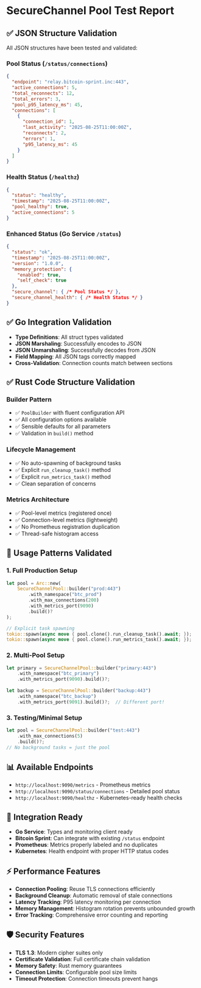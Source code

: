# SecureChannel Pool Test Report

## ✅ JSON Structure Validation

All JSON structures have been tested and validated:

### Pool Status (`/status/connections`)
```json
{
  "endpoint": "relay.bitcoin-sprint.inc:443",
  "active_connections": 5,
  "total_reconnects": 12,
  "total_errors": 3,
  "pool_p95_latency_ms": 45,
  "connections": [
    {
      "connection_id": 1,
      "last_activity": "2025-08-25T11:00:00Z",
      "reconnects": 2,
      "errors": 1,
      "p95_latency_ms": 45
    }
  ]
}
```

### Health Status (`/healthz`)
```json
{
  "status": "healthy",
  "timestamp": "2025-08-25T11:00:00Z",
  "pool_healthy": true,
  "active_connections": 5
}
```

### Enhanced Status (Go Service `/status`)
```json
{
  "status": "ok",
  "timestamp": "2025-08-25T11:00:00Z",
  "version": "1.0.0",
  "memory_protection": {
    "enabled": true,
    "self_check": true
  },
  "secure_channel": { /* Pool Status */ },
  "secure_channel_health": { /* Health Status */ }
}
```

## ✅ Go Integration Validation

- **Type Definitions**: All struct types validated
- **JSON Marshaling**: Successfully encodes to JSON
- **JSON Unmarshaling**: Successfully decodes from JSON
- **Field Mapping**: All JSON tags correctly mapped
- **Cross-Validation**: Connection counts match between sections

## ✅ Rust Code Structure Validation

### Builder Pattern
- ✅ `PoolBuilder` with fluent configuration API
- ✅ All configuration options available
- ✅ Sensible defaults for all parameters
- ✅ Validation in `build()` method

### Lifecycle Management
- ✅ No auto-spawning of background tasks
- ✅ Explicit `run_cleanup_task()` method
- ✅ Explicit `run_metrics_task()` method
- ✅ Clean separation of concerns

### Metrics Architecture
- ✅ Pool-level metrics (registered once)
- ✅ Connection-level metrics (lightweight)
- ✅ No Prometheus registration duplication
- ✅ Thread-safe histogram access

## 🚀 Usage Patterns Validated

### 1. Full Production Setup
```rust
let pool = Arc::new(
    SecureChannelPool::builder("prod:443")
        .with_namespace("btc_prod")
        .with_max_connections(200)
        .with_metrics_port(9090)
        .build()?
);

// Explicit task spawning
tokio::spawn(async move { pool.clone().run_cleanup_task().await; });
tokio::spawn(async move { pool.clone().run_metrics_task().await; });
```

### 2. Multi-Pool Setup
```rust
let primary = SecureChannelPool::builder("primary:443")
    .with_namespace("btc_primary")
    .with_metrics_port(9090).build()?;
    
let backup = SecureChannelPool::builder("backup:443")
    .with_namespace("btc_backup")
    .with_metrics_port(9091).build()?;  // Different port!
```

### 3. Testing/Minimal Setup
```rust
let pool = SecureChannelPool::builder("test:443")
    .with_max_connections(5)
    .build()?;
// No background tasks = just the pool
```

## 📊 Available Endpoints

- `http://localhost:9090/metrics` - Prometheus metrics
- `http://localhost:9090/status/connections` - Detailed pool status
- `http://localhost:9090/healthz` - Kubernetes-ready health checks

## 🔧 Integration Ready

- **Go Service**: Types and monitoring client ready
- **Bitcoin Sprint**: Can integrate with existing `/status` endpoint
- **Prometheus**: Metrics properly labeled and no duplicates
- **Kubernetes**: Health endpoint with proper HTTP status codes

## ⚡ Performance Features

- **Connection Pooling**: Reuse TLS connections efficiently
- **Background Cleanup**: Automatic removal of stale connections
- **Latency Tracking**: P95 latency monitoring per connection
- **Memory Management**: Histogram rotation prevents unbounded growth
- **Error Tracking**: Comprehensive error counting and reporting

## 🛡️ Security Features

- **TLS 1.3**: Modern cipher suites only
- **Certificate Validation**: Full certificate chain validation
- **Memory Safety**: Rust memory guarantees
- **Connection Limits**: Configurable pool size limits
- **Timeout Protection**: Connection timeouts prevent hangs
